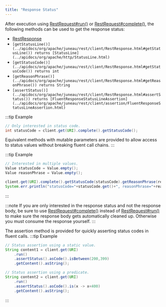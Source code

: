 ```yaml
---
title: "Response Status"
---
```


After execution using [RestRequest#run()](../apidocs/org/apache/juneau/rest/client/RestRequest.html#run()) or [RestRequest#complete()](../apidocs/org/apache/juneau/rest/client/RestRequest.html#complete()), the following methods can be used
to get the response status:
- [RestResponse](../apidocs/org/apache/juneau/rest/client/RestResponse.html)
- `[getStatusLine()](../apidocs/org/apache/juneau/rest/client/RestResponse.html#getStatusLine()) returns [StatusLine](../apidocs/org/apache/http/StatusLine.html)`
- `[getStatusCode()](../apidocs/org/apache/juneau/rest/client/RestResponse.html#getStatusCode()) returns int`
- `[getReasonPhrase()](../apidocs/org/apache/juneau/rest/client/RestResponse.html#getReasonPhrase()) returns String`
- `[assertStatus()](../apidocs/org/apache/juneau/rest/client/RestResponse.html#assertStatus()) returns [FluentResponseStatusLineAssertion](../apidocs/org/apache/juneau/rest/client/assertion/FluentResponseStatusLineAssertion.html)`

:::tip Example


```java
// Only interested in status code.
int statusCode = client.get(URI).complete().getStatusCode();
```


Equivalent methods with mutable parameters are provided to allow access to status values without breaking fluent call chains.
:::

:::tip Example


```java
// Interested in multiple values.
Value statusCode = Value.empty();
Value reasonPhrase = Value.empty();

client.get(URI).complete().getStatusCode(statusCode).getReasonPhrase(reasonPhrase);
System.err.println("statusCode="+statusCode.get()+", reasonPhrase="+reasonPhrase.get());
```


:::

:::note
If you are only interested in the response status and not the response body, be sure to use [RestRequest#complete()](../apidocs/org/apache/juneau/rest/client/RestRequest.html#complete()) instead
of [RestRequest#run()](../apidocs/org/apache/juneau/rest/client/RestRequest.html#run()) to make sure the response body gets automatically cleaned up.  Otherwise you must
consume the response yourself.
:::

The assertion method is provided for quickly asserting status codes in fluent calls.
:::tip Example


```java
// Status assertion using a static value.
String content1 = client.get(URI)
    .run()
    .assertStatus().asCode().isBetween(200,399)
    .getContent().asString();

// Status assertion using a predicate.
String content2 = client.get(URI)
    .run()
    .assertStatus().asCode().is(x -> x<400)
    .getContent().asString();

```

:::
